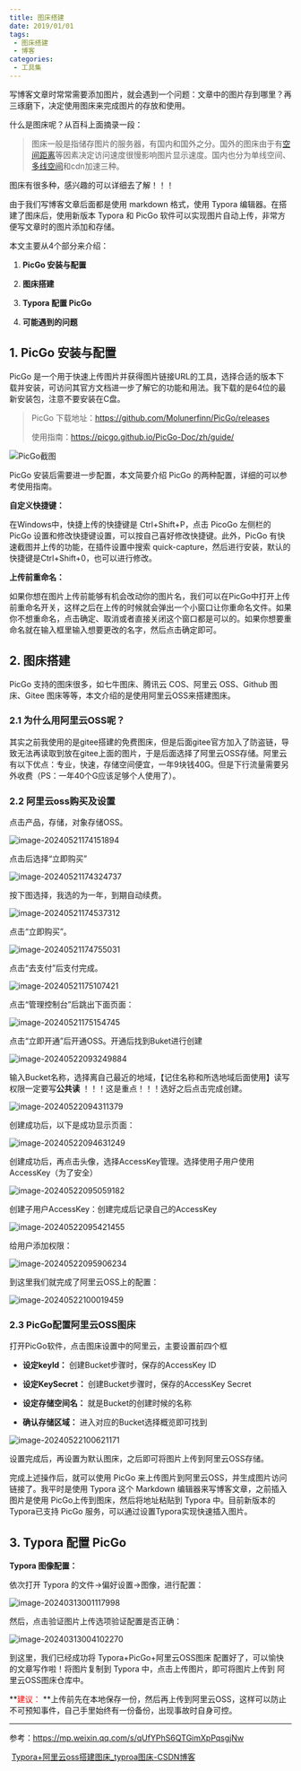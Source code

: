 ```yaml
---
title: 图床搭建
date: 2019/01/01
tags:
 - 图床搭建
 - 博客
categories:
 - 工具集
---
```

写博客文章时常常需要添加图片，就会遇到一个问题：文章中的图片存到哪里？再三琢磨下，决定使用图床来完成图片的存放和使用。

什么是图床呢？从百科上面摘录一段：

> 图床一般是指储存图片的服务器，有国内和国外之分。国外的图床由于有[空间距离](https://baike.baidu.com/item/空间距离/8965556?fromModule=lemma_inlink)等因素决定访问速度很慢影响图片显示速度。国内也分为单线空间、[多线空间](https://baike.baidu.com/item/多线空间/1339906?fromModule=lemma_inlink)和cdn加速三种。

图床有很多种，感兴趣的可以详细去了解！！！

由于我们写博客文章后面都是使用 markdown 格式，使用 Typora 编辑器。在搭建了图床后，使用新版本 Typora 和 PicGo 软件可以实现图片自动上传，非常方便写文章时的图片添加和存储。

本文主要从4个部分来介绍：

1. **PicGo 安装与配置**

2. **图床搭建**

3. **Typora 配置 PicGo**

4. **可能遇到的问题**

## 1. PicGo 安装与配置

PicGo 是一个用于快速上传图片并获得图片链接URL的工具，选择合适的版本下载并安装，可访问其官方文档进一步了解它的功能和用法。我下载的是64位的最新安装包，注意不要安装在C盘。

> PicGo 下载地址：https://github.com/Molunerfinn/PicGo/releases
>
> 使用指南：https://picgo.github.io/PicGo-Doc/zh/guide/

![PicGo截图](https://bucket-linxc.oss-cn-guangzhou.aliyuncs.com/images/PicGo截图.png)   

PicGo 安装后需要进一步配置，本文简要介绍 PicGo 的两种配置，详细的可以参考使用指南。

**自定义快捷键：**

在Windows中，快捷上传的快捷键是 Ctrl+Shift+P，点击 PicoGo 左侧栏的 PicGo 设置和修改快捷键设置，可以按自己喜好修改快捷键。此外，PicGo 有快速截图并上传的功能，在插件设置中搜索 quick-capture，然后进行安装，默认的快捷键是Ctrl+Shift+0，也可以进行修改。

**上传前重命名：**

如果你想在图片上传前能够有机会改动你的图片名，我们可以在PicGo中打开上传前重命名开关，这样之后在上传的时候就会弹出一个小窗口让你重命名文件。如果你不想重命名，点击确定、取消或者直接关闭这个窗口都是可以的。如果你想要重命名就在输入框里输入想要更改的名字，然后点击确定即可。

## 2. 图床搭建

PicGo 支持的图床很多，如七牛图床、腾讯云 COS、阿里云 OSS、Github 图床、Gitee 图床等等，本文介绍的是使用阿里云OSS来搭建图床。

### 2.1 为什么用阿里云OSS呢？

其实之前我使用的是gitee搭建的免费图床，但是后面gitee官方加入了防盗链，导致无法再读取到放在gitee上面的图片，于是后面选择了阿里云OSS存储。阿里云有以下优点：专业，快速，存储空间便宜，一年9块钱40G。但是下行流量需要另外收费（PS：一年40个G应该足够个人使用了）。

### 2.2 阿里云oss购买及设置

点击产品，存储，对象存储OSS。

![image-20240521174151894](https://bucket-linxc.oss-cn-guangzhou.aliyuncs.com/images/image-20240521174151894.png)

点击后选择“立即购买”

![image-20240521174324737](https://bucket-linxc.oss-cn-guangzhou.aliyuncs.com/images/image-20240521174324737.png)

按下图选择，我选的为一年，到期自动续费。

![image-20240521174537312](https://bucket-linxc.oss-cn-guangzhou.aliyuncs.com/images/image-20240521174537312.png)

点击“立即购买”。

![image-20240521174755031](https://bucket-linxc.oss-cn-guangzhou.aliyuncs.com/images/image-20240521174755031.png)

点击“去支付”后支付完成。

![image-20240521175107421](https://bucket-linxc.oss-cn-guangzhou.aliyuncs.com/images/image-20240521175107421.png)

点击“管理控制台”后跳出下面页面：

![image-20240521175154745](https://bucket-linxc.oss-cn-guangzhou.aliyuncs.com/images/image-20240521175154745.png)

点击“立即开通”后开通OSS。开通后找到Buket进行创建

![image-20240522093249884](https://bucket-linxc.oss-cn-guangzhou.aliyuncs.com/images/image-20240522093249884.png)

输入Bucket名称，选择离自己最近的地域，【记住名称和所选地域后面使用】读写权限一定要写**公共读** ！！！这是重点！！！选好之后点击完成创建。

![image-20240522094311379](https://bucket-linxc.oss-cn-guangzhou.aliyuncs.com/images/image-20240522094311379.png)

创建成功后，以下是成功显示页面：

![image-20240522094631249](https://bucket-linxc.oss-cn-guangzhou.aliyuncs.com/images/image-20240522094631249.png)

创建成功后，再点击头像，选择AccessKey管理。选择使用子用户使用AccessKey（为了安全）

![image-20240522095059182](https://bucket-linxc.oss-cn-guangzhou.aliyuncs.com/images/image-20240522095059182.png)

创建子用户AccessKey：创建完成后记录自己的AccessKey

![image-20240522095421455](https://bucket-linxc.oss-cn-guangzhou.aliyuncs.com/images/image-20240522095421455.png)

给用户添加权限：

![image-20240522095906234](https://bucket-linxc.oss-cn-guangzhou.aliyuncs.com/images/image-20240522095906234.png)

到这里我们就完成了阿里云OSS上的配置：

![image-20240522100019459](https://bucket-linxc.oss-cn-guangzhou.aliyuncs.com/image-20240522100019459.png)

### 2.3 PicGo配置阿里云OSS图床

打开PicGo软件，点击图床设置中的阿里云，主要设置前四个框

* **设定keyld：** 创建Bucket步骤时，保存的AccessKey ID

* **设定KeySecret：** 创建Bucket步骤时，保存的AccessKey Secret

* **设定存储空间名：** 就是Bucket的创建时候的名称

* **确认存储区域：** 进入对应的Bucket选择概览即可找到

![image-20240522100621171](https://bucket-linxc.oss-cn-guangzhou.aliyuncs.com/images/image-20240522100621171.png)

设置完成后，再设置为默认图床，之后即可将图片上传到阿里云OSS存储。

完成上述操作后，就可以使用 PicGo 来上传图片到阿里云OSS，并生成图片访问链接了。我平时是使用 Typora 这个 Markdown 编辑器来写博客文章，之前插入图片是使用 PicGo上传到图床，然后将地址粘贴到 Typora 中。目前新版本的Typora已支持 PicGo 服务，可以通过设置Typora实现快速插入图片。

## 3. Typora 配置 PicGo

**Typora 图像配置：**

依次打开 Typora 的文件->偏好设置->图像，进行配置：

![image-20240313001117998](https://bucket-linxc.oss-cn-guangzhou.aliyuncs.com/images/Typora配置图床截图.png)

然后，点击验证图片上传选项验证配置是否正确：

![image-20240313004102270](https://bucket-linxc.oss-cn-guangzhou.aliyuncs.com/images/Typora验证配置成功截图.png)

到这里，我们已经成功将 Typora+PicGo+阿里云OSS图床 配置好了，可以愉快的文章写作啦！将图片复制到 Typora 中，点击上传图片，即可将图片上传到 阿里云OSS图床仓库中。

**<font style="color:red">建议： </font>**上传前先在本地保存一份，然后再上传到阿里云OSS，这样可以防止不可预知事件，自己手里始终有一份备份，出现事故时自身可控。





---

参考：https://mp.weixin.qq.com/s/qUfYPhS6QTGimXpPqsgjNw

​			[Typora+阿里云oss搭建图床_typroa图床-CSDN博客](https://blog.csdn.net/weixin_51253120/article/details/131680678)